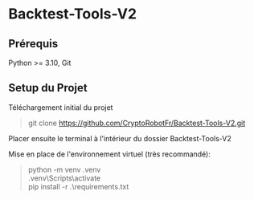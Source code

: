 # Backtest-Tools-V2

## Prérequis

Python >= 3.10, Git

## Setup du Projet

Téléchargement initial du projet
> git clone https://github.com/CryptoRobotFr/Backtest-Tools-V2.git  

Placer ensuite le terminal à l'intérieur du dossier Backtest-Tools-V2  

Mise en place de l'environnement virtuel (très recommandé):
> python -m venv .venv  
> .venv\Scripts\activate  
> pip install -r .\requirements.txt  
